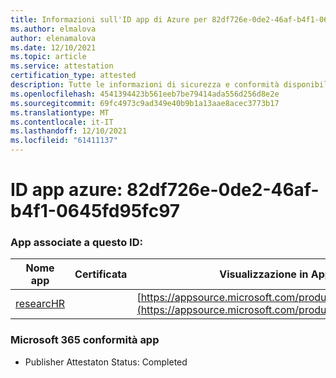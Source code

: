 ```yaml
---
title: Informazioni sull'ID app di Azure per 82df726e-0de2-46af-b4f1-0645fd95fc97
ms.author: elmalova
author: elenamalova
ms.date: 12/10/2021
ms.topic: article
ms.service: attestation
certification_type: attested
description: Tutte le informazioni di sicurezza e conformità disponibili per 82df726e-0de2-46af-b4f1-0645fd95fc97.
ms.openlocfilehash: 4541394423b561eeb7be79414ada556d256d8e2e
ms.sourcegitcommit: 69fc4973c9ad349e40b9b1a13aae8acec3773b17
ms.translationtype: MT
ms.contentlocale: it-IT
ms.lasthandoff: 12/10/2021
ms.locfileid: "61411137"
---
```

# <a name="azure-app-id-82df726e-0de2-46af-b4f1-0645fd95fc97"></a>ID app azure: 82df726e-0de2-46af-b4f1-0645fd95fc97


### <a name="apps-associated-with-this-id"></a>App associate a questo ID:
| **Nome app** | **Certificata** | **Visualizzazione in AppSource** |
|--------------|---------------|-----------------------|
| [researcHR](https://docs.microsoft.com/microsoft-365-app-certification/forward/WA200002557) |  | [https://appsource.microsoft.com/product/office/WA200002557](https://appsource.microsoft.com/product/office/WA200002557) |

### <a name="microsoft-365-app-compliance-status"></a>Microsoft 365 conformità app
- Publisher Attestaton Status: Completed
